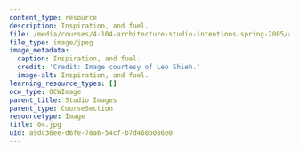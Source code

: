 ```yaml
---
content_type: resource
description: Inspiration, and fuel.
file: /media/courses/4-104-architecture-studio-intentions-spring-2005/a9dc36eed6fe78a654cfb7d468b086e0_04.jpg
file_type: image/jpeg
image_metadata:
  caption: Inspiration, and fuel.
  credit: 'Credit: Image courtesy of Leo Shieh.'
  image-alt: Inspiration, and fuel.
learning_resource_types: []
ocw_type: OCWImage
parent_title: Studio Images
parent_type: CourseSection
resourcetype: Image
title: 04.jpg
uid: a9dc36ee-d6fe-78a6-54cf-b7d468b086e0
---
```

